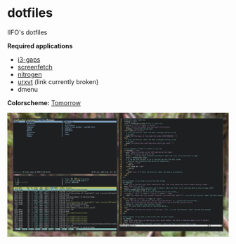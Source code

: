 # dotfiles

IIFO's dotfiles

**Required applications**

 - [i3-gaps](https://github.com/Airblader/i3)
 - [screenfetch](https://github.com/KittyKatt/screenFetch)
 - [nitrogen](http://projects.l3ib.org/nitrogen/)
 - [urxvt](http://software.schmorp.de/pkg/rxvt-unicode) (link currently broken)
 - dmenu

**Colorscheme:** [Tomorrow](https://chriskempson.github.io/base16/#tomorrow)
 
![](2016-07-28-153701_1599x899_scrot.png)


